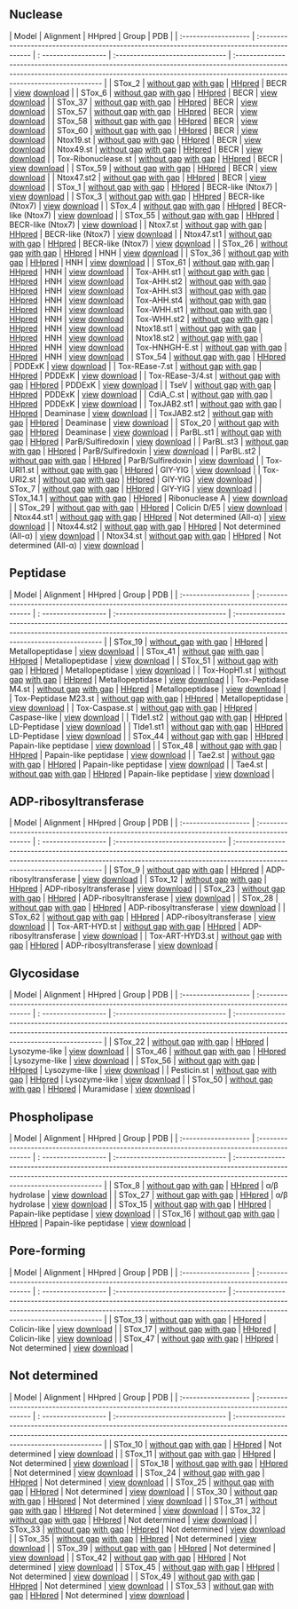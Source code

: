 ## Nuclease   

| Model                 | Alignment                                                                                                        | HHpred                                                          | Group                                                                     | PDB                                                                                                                                                                                                   |
| :-------------------  | :--------------------------------------------------------------------------------------------                    | : ------------------                                            | :-------------------------------                                          | :---------------------------------------------------------------------------------------------------------------------------------------------------------------------------------------------------- |
| STox_2                | [without gap](./html/STox_2.1.without_gaps.html) [with gap](./html/STox_2.1.with_gaps.html)                      | [HHpred](./alns/STox_2.1.hhr.html)                              | BECR                       | [view](https://molstar.org/viewer/?snapshot-url=https://ggnicastro.github.io/10k/alns/pdbs/STox_2.1.molx&snapshot-url-type=molx) [download](./alns/pdbs/STox_2.1.molx)                                |
| STox_6                | [without gap](./html/STox_6.1.without_gaps.html) [with gap](./html/STox_6.1.with_gaps.html)                      | [HHpred](./alns/STox_6.1.hhr.html)                              | BECR                              | [view](https://molstar.org/viewer/?snapshot-url=https://ggnicastro.github.io/10k/alns/pdbs/STox_6.1.molx&snapshot-url-type=molx) [download](./alns/pdbs/STox_6.1.molx)                                |
| STox_37               | [without gap](./html/STox_37.1.without_gaps.html) [with gap](./html/STox_37.1.with_gaps.html)                    | [HHpred](./alns/STox_37.1.hhr.html)                             | BECR                               | [view](https://molstar.org/viewer/?snapshot-url=https://ggnicastro.github.io/10k/alns/pdbs/STox_37.1.molx&snapshot-url-type=molx) [download](./alns/pdbs/STox_37.1.molx)                              |
| STox_57               | [without gap](./html/Tox-HNH-EHHH.1.without_gaps.html) [with gap](./html/Tox-HNH-EHHH.1.with_gaps.html)          | [HHpred](./s/Tox-HNH-EHHH.1.hhr.html)                           | BECR                                | [view](https://molstar.org/viewer/?snapshot-url=https://ggnicastro.github.io/10k/alns/pdbs/Tox-HNH-EHHH.1.molx&snapshot-url-type=molx) [download](./alns/pdbs/Tox-HNH-EHHH.1.molx)                    |
| STox_58               | [without gap](./html/Tox-HNH-EHHH.2.without_gaps.html) [with gap](./html/Tox-HNH-EHHH.2.with_gaps.html)          | [HHpred](./alns/Tox-HNH-EHHH.2.hhr.html)                        | BECR                                | [view](https://molstar.org/viewer/?snapshot-url=https://ggnicastro.github.io/10k/alns/pdbs/Tox-HNH-EHHH.2.molx&snapshot-url-type=molx) [download](./alns/pdbs/Tox-HNH-EHHH.2.molx)                    |
| STox_60               | [without gap](./html/Tox-EndoU2.1.without_gaps.html) [with gap](./html/Tox-EndoU2.1.with_gaps.html)              | [HHpred](./alns/Tox-EndoU2.1.hhr.html)                          | BECR                               | [view](https://molstar.org/viewer/?snapshot-url=https://ggnicastro.github.io/10k/alns/pdbs/Tox-EndoU2.1.molx&snapshot-url-type=molx) [download](./alns/pdbs/Tox-EndoU2.1.molx)                        |
| Ntox19.st             | [without gap](./html/Ntox19.1.without_gaps.html) [with gap](./html/Ntox19.1.with_gaps.html)                      | [HHpred](./alns/Ntox19.1.hhr.html)                              | BECR                                | [view](https://molstar.org/viewer/?snapshot-url=https://ggnicastro.github.io/10k/alns/pdbs/Ntox19.1.molx&snapshot-url-type=molx) [download](./alns/pdbs/Ntox19.1.molx)                                |
| Ntox49.st             | [without gap](./html/Ntox49.1.without_gaps.html) [with gap](./html/Ntox49.1.with_gaps.html)                      | [HHpred](./alns/Ntox49.1.hhr.html)                              | BECR                                | [view](https://molstar.org/viewer/?snapshot-url=https://ggnicastro.github.io/10k/alns/pdbs/Ntox49.1.molx&snapshot-url-type=molx) [download](./alns/pdbs/Ntox49.1.molx)                                |
| Tox-Ribonuclease.st   | [without gap](./html/Tox-Ribonuclease.1.without_gaps.html) [with gap](./html/Tox-Ribonuclease.1.with_gaps.html)  | [HHpred](./alns/Tox-Ribonuclease.1.hhr.html)                    | BECR                                | [view](https://molstar.org/viewer/?snapshot-url=https://ggnicastro.github.io/10k/alns/pdbs/Tox-Ribonuclease.1.molx&snapshot-url-type=molx) [download](./alns/pdbs/Tox-Ribonuclease.1.molx)            |
| STox_59               | [without gap](./html/Tox-HNH-EHHH.3.without_gaps.html) [with gap](./html/Tox-HNH-EHHH.3.with_gaps.html)          | [HHpred](./alns/Tox-HNH-EHHH.3.hhr.html)                        | BECR                       | [view](https://molstar.org/viewer/?snapshot-url=https://ggnicastro.github.io/10k/alns/pdbs/Tox-HNH-EHHH.3.molx&snapshot-url-type=molx) [download](./alns/pdbs/Tox-HNH-EHHH.3.molx)                    |
| Ntox47.st2            | [without gap](./html/STox_5.1.without_gaps.html) [with gap](./html/STox_5.1.with_gaps.html)                      | [HHpred](./alns/STox_5.1.hhr.html)                              | BECR                       | [view](https://molstar.org/viewer/?snapshot-url=https://ggnicastro.github.io/10k/alns/pdbs/STox_5.1.molx&snapshot-url-type=molx) [download](./alns/pdbs/STox_5.1.molx)                                |
| STox_1                | [without gap](./html/STox_1.1.without_gaps.html) [with gap](./html/STox_1.1.with_gaps.html)                      | [HHpred](./alns/STox_1.1.hhr.html)                              | BECR-like (Ntox7)                  | [view](https://molstar.org/viewer/?snapshot-url=https://ggnicastro.github.io/10k/alns/pdbs/STox_1.1.molx&snapshot-url-type=molx) [download](./alns/pdbs/STox_1.1.molx)                                |
| STox_3                | [without gap](./html/STox_3.1.without_gaps.html) [with gap](./html/STox_3.1.with_gaps.html)                      | [HHpred](./alns/STox_3.1.hhr.html)                              | BECR-like (Ntox7)                  | [view](https://molstar.org/viewer/?snapshot-url=https://ggnicastro.github.io/10k/alns/pdbs/STox_3.1.molx&snapshot-url-type=molx) [download](./alns/pdbs/STox_3.1.molx)                                |
| STox_4                | [without gap](./html/STox_4.1.without_gaps.html) [with gap](./html/STox_4.1.with_gaps.html)                      | [HHpred](./alns/STox_4.1.hhr.html)                              | BECR-like (Ntox7)                 | [view](https://molstar.org/viewer/?snapshot-url=https://ggnicastro.github.io/10k/alns/pdbs/STox_4.1.molx&snapshot-url-type=molx) [download](./alns/pdbs/STox_4.1.molx)                                |
| STox_55               | [without gap](./html/STox_1.2.without_gaps.html) [with gap](./html/STox_1.2.with_gaps.html)                      | [HHpred](./alns/STox_1.2.hhr.html)                              | BECR-like (Ntox7)                  | [view](https://molstar.org/viewer/?snapshot-url=https://ggnicastro.github.io/10k/alns/pdbs/STox_1.2.molx&snapshot-url-type=molx) [download](./alns/pdbs/STox_1.2.molx)                                |
| Ntox7.st              | [without gap](./html/Ntox_7.1.without_gaps.html) [with gap](./html/Ntox_7.1.with_gaps.html)                      | [HHpred](./alns/Ntox_7.1.hhr.html)                              | BECR-like (Ntox7)                  | [view](https://molstar.org/viewer/?snapshot-url=https://ggnicastro.github.io/10k/alns/pdbs/Ntox_7.1.molx&snapshot-url-type=molx) [download](./alns/pdbs/Ntox_7.1.molx)                                |
| Ntox47.st1            | [without gap](./html/Ntox47.1.without_gaps.html) [with gap](./html/Ntox47.1.with_gaps.html)           | [HHpred](./alns/Ntox47.1.hhr.html)                              | BECR-like (Ntox7)                 | [view](https://molstar.org/viewer/?snapshot-url=https://ggnicastro.github.io/10k/alns/pdbs/Ntox47.1.molx&snapshot-url-type=molx) [download](./alns/pdbs/Ntox47.1.molx)                                |
| STox_26               | [without gap](./html/STox_26.1.without_gaps.html) [with gap](./html/STox_26.1.with_gaps.html)          | [HHpred](./alns/STox_26.1.hhr.html)                             | HNH                                                                       | [view](https://molstar.org/viewer/?snapshot-url=https://ggnicastro.github.io/10k/alns/pdbs/STox_26.1.molx&snapshot-url-type=molx) [download](./alns/pdbs/STox_26.1.molx)                              |
| STox_36               | [without gap](./html/STox_36.1.without_gaps.html) [with gap](./html/STox_36.1.with_gaps.html)          | [HHpred](./alns/STox_36.1.hhr.html)                             | HNH                                                                       | [view](https://molstar.org/viewer/?snapshot-url=https://ggnicastro.github.io/10k/alns/pdbs/STox_36.1.molx&snapshot-url-type=molx) [download](./alns/pdbs/STox_36.1.molx)                              |
| STox_61               | [without gap](./html/Tox-CompNuc.1.without_gaps.html) [with gap](./html/Tox-CompNuc.1.with_gaps.html)      | [HHpred](./alns/Tox-CompNuc.1.hhr.html)                         | HNH                                                                       | [view](https://molstar.org/viewer/?snapshot-url=https://ggnicastro.github.io/10k/alns/pdbs/Tox-CompNuc.1.molx&snapshot-url-type=molx) [download](./alns/pdbs/Tox-CompNuc.1.molx)                      |
| Tox-AHH.st1           | [without gap](./html/Tox-AHH.1.without_gaps.html) [with gap](./html/Tox-AHH.1.with_gaps.html)          | [HHpred](./alns/Tox-AHH.1.hhr.html)                             | HNH                                                                       | [view](https://molstar.org/viewer/?snapshot-url=https://ggnicastro.github.io/10k/alns/pdbs/Tox-AHH.1.molx&snapshot-url-type=molx) [download](./alns/pdbs/Tox-AHH.1.molx)                              |
| Tox-AHH.st2           | [without gap](./html/Tox-AHH.2.without_gaps.html) [with gap](./html/Tox-AHH.2.with_gaps.html)          | [HHpred](./alns/Tox-AHH.2.hhr.html)                             | HNH                                                                       | [view](https://molstar.org/viewer/?snapshot-url=https://ggnicastro.github.io/10k/alns/pdbs/Tox-AHH.2.molx&snapshot-url-type=molx) [download](./alns/pdbs/Tox-AHH.2.molx)                              |
| Tox-AHH.st3           | [without gap](./html/Tox-AHH.3.without_gaps.html) [with gap](./html/Tox-AHH.3.with_gaps.html)          | [HHpred](./alns/Tox-AHH.3.hhr.html)                             | HNH                                                                       | [view](https://molstar.org/viewer/?snapshot-url=https://ggnicastro.github.io/10k/alns/pdbs/Tox-AHH.3.molx&snapshot-url-type=molx) [download](./alns/pdbs/Tox-AHH.3.molx)                              |
| Tox-AHH.st4           | [without gap](./html/Tox-AHH.4.without_gaps.html) [with gap](./html/Tox-AHH.4.with_gaps.html)          | [HHpred](./alns/Tox-AHH.4.hhr.html)                             | HNH                                                                       | [view](https://molstar.org/viewer/?snapshot-url=https://ggnicastro.github.io/10k/alns/pdbs/Tox-AHH.4.molx&snapshot-url-type=molx) [download](./alns/pdbs/Tox-AHH.4.molx)                              |
| Tox-WHH.st1           | [without gap](./html/Tox-WHH.1.without_gaps.html) [with gap](./html/Tox-WHH.1.with_gaps.html)          | [HHpred](./alns/Tox-WHH.1.hhr.html)                             | HNH                                                                       | [view](https://molstar.org/viewer/?snapshot-url=https://ggnicastro.github.io/10k/alns/pdbs/Tox-WHH.1.molx&snapshot-url-type=molx) [download](./alns/pdbs/Tox-WHH.1.molx)                              |
| Tox-WHH.st2           | [without gap](./html/Tox-WHH.2.without_gaps.html) [with gap](./html/Tox-WHH.2.with_gaps.html)          | [HHpred](./alns/Tox-WHH.2.hhr.html)                             | HNH                                                                       | [view](https://molstar.org/viewer/?snapshot-url=https://ggnicastro.github.io/10k/alns/pdbs/Tox-WHH.2.molx&snapshot-url-type=molx) [download](./alns/pdbs/Tox-WHH.2.molx)                              |
| Ntox18.st1            | [without gap](./html/Ntox18.1.without_gaps.html) [with gap](./html/Ntox18.1.with_gaps.html)           | [HHpred](./alns/Ntox18.1.hhr.html)                              | HNH                                                                       | [view](https://molstar.org/viewer/?snapshot-url=https://ggnicastro.github.io/10k/alns/pdbs/Ntox18.1.molx&snapshot-url-type=molx) [download](./alns/pdbs/Ntox18.1.molx)                                |
| Ntox18.st2            | [without gap](./html/Ntox18.2.without_gaps.html) [with gap](./html/Ntox18.2.with_gaps.html)           | [HHpred](./alns/Ntox18.2.hhr.html)                              | HNH                                                                       | [view](https://molstar.org/viewer/?snapshot-url=https://ggnicastro.github.io/10k/alns/pdbs/Ntox18.2.molx&snapshot-url-type=molx) [download](./alns/pdbs/Ntox18.2.molx)                                |
| Tox-HNHGH-E.st        | [without gap](./html/HNHGH-E.1.without_gaps.html) [with gap](./html/HNHGH-E.1.with_gaps.html)          | [HHpred](./alns/HNHGH-E.1.hhr.html)                             | HNH                                                                       | [view](https://molstar.org/viewer/?snapshot-url=https://ggnicastro.github.io/10k/alns/pdbs/HNHGH-E.1.molx&snapshot-url-type=molx) [download](./alns/pdbs/HNHGH-E.1.molx)                              |
| STox_54               | [without gap](./html/STox_54.1.without_gaps.html) [with gap](./html/STox_54.1.with_gaps.html)          | [HHpred](./alns/STox_54.1.hhr.html)                               | PDDExK                                                                           | [view](https://molstar.org/viewer/?snapshot-url=https://ggnicastro.github.io/10k/alns/pdbs/STox_54.1.molx&snapshot-url-type=molx) [download](./alns/pdbs/STox_54.1.molx)                              |
| Tox-REase-7.st        | [without gap](./html/REase-7.1.without_gaps.html) [with gap](./html/REase-7.1.with_gaps.html)          | [HHpred](./alns/REase-7.1.hhr.html)                             | PDDExK                                                                    | [view](https://molstar.org/viewer/?snapshot-url=https://ggnicastro.github.io/10k/alns/pdbs/REase-7.1.molx&snapshot-url-type=molx) [download](./alns/pdbs/REase-7.1.molx)                              |
| Tox-REase-3/4.st      | [without gap](./html/REase-3.1.without_gaps.html)  [with gap](./html/REase-3.1.with_gaps.html)          | [HHpred](./alns/REase-3.1.hhr.html)                             | PDDExK                                                                    | [view](https://molstar.org/viewer/?snapshot-url=https://ggnicastro.github.io/10k/alns/pdbs/REase-3.1.molx&snapshot-url-type=molx) [download](./alns/pdbs/REase-3.1.molx)                              |
| TseV                  | [without gap](./html/TseV.without_gaps.html) [with gap](./html/TseV.with_gaps.html)               | [HHpred](./alns/TseV.1.hhr.html)                                | PDDExK                                                                    | [view](https://molstar.org/viewer/?snapshot-url=https://ggnicastro.github.io/10k/alns/pdbs/STox_40.1.molx&snapshot-url-type=molx) [download](./alns/pdbs/STox_40.1.molx)                              |
| CdiA_C.st             | [without gap](./html/STox_40.1.without_gaps.html) [with gap](./html/STox_40.1.with_gaps.html)          | [HHpred](./alns/STox_40.1.hhr.html)                             | PDDExK                                                                    | [view](https://molstar.org/viewer/?snapshot-url=https://ggnicastro.github.io/10k/alns/pdbs/STox_40.1.molx&snapshot-url-type=molx) [download](./alns/pdbs/STox_40.1.molx)                              |
| ToxJAB2.st1           | [without gap](./html/Tox-JAB.1.without_gaps.html) [with gap](./html/Tox-JAB.1.with_gaps.html)          | [HHpred](./alns/Tox-JAB.1.hhr.html)                             | Deaminase                                                                 | [view](https://molstar.org/viewer/?snapshot-url=https://ggnicastro.github.io/10k/alns/pdbs/Tox-JAB.1.molx&snapshot-url-type=molx) [download](./alns/pdbs/Tox-JAB.1.molx)                              |
| ToxJAB2.st2           | [without gap](./html/Tox-JAB.2.without_gaps.html) [with gap](./html/Tox-JAB.2.with_gaps.html)          | [HHpred](./alns/Tox-JAB.2.hhr.html)                             | Deaminase                                                                 | [view](https://molstar.org/viewer/?snapshot-url=https://ggnicastro.github.io/10k/alns/pdbs/Tox-JAB.2.molx&snapshot-url-type=molx) [download](./alns/pdbs/Tox-JAB.2.molx)                              |
| STox_20               | [without gap](./html/STox_20.1.without_gaps.html) [with gap](./html/STox_20.1.with_gaps.html)          | [HHpred](./alns/STox_20.1.hhr.html)                             | Deaminase                                                                 | [view](https://molstar.org/viewer/?snapshot-url=https://ggnicastro.github.io/10k/alns/pdbs/STox_20.1.molx&snapshot-url-type=molx) [download](./alns/pdbs/STox_20.1.molx)                              |
| ParBL.st1             | [without gap](./html/ParBL.1.without_gaps.html) [with gap](./html/ParBL.1.with_gaps.html)            | [HHpred](./alns/ParBL.1.hhr.html)                               | ParB/Sulfiredoxin                                                         | [view](https://molstar.org/viewer/?snapshot-url=https://ggnicastro.github.io/10k/alns/pdbs/ParBL.1.molx&snapshot-url-type=molx) [download](./alns/pdbs/ParBL.1.molx)                                  |
| ParBL.st3             | [without gap](./html/ParBL.4.without_gaps.html) [with gap](./html/ParBL.4.with_gaps.html)            | [HHpred](./alns/ParBL.4.hhr.html)                               | ParB/Sulfiredoxin                                                         | [view](https://molstar.org/viewer/?snapshot-url=https://ggnicastro.github.io/10k/alns/pdbs/ParBL.4.molx&snapshot-url-type=molx) [download](./alns/pdbs/ParBL.4.molx)                                  |
| ParBL.st2             | [without gap](./html/ParBL.2.without_gaps.html) [with gap](./html/ParBL.2.with_gaps.html)            | [HHpred](./alns/ParBL.2.hhr.html)                               | ParB/Sulfiredoxin                                                         | [view](https://molstar.org/viewer/?snapshot-url=https://ggnicastro.github.io/10k/alns/pdbs/ParBL.2.molx&snapshot-url-type=molx) [download](./alns/pdbs/ParBL.2.molx)                                  |
| Tox-URI1.st           | [without gap](./html/Tox-URI1.1.without_gaps.html) [with gap](./html/Tox-URI1.1.with_gaps.html)         | [HHpred](./alns/Tox-URI1.1.hhr.html)                            | GIY-YIG                                                                   | [view](https://molstar.org/viewer/?snapshot-url=https://ggnicastro.github.io/10k/alns/pdbs/Tox-URI1.1.molx&snapshot-url-type=molx) [download](./alns/pdbs/Tox-URI1.1.molx)                            |
| Tox-URI2.st           | [without gap](./html/Tox-URI2.1.without_gaps.html) [with gap](./html/Tox-URI2.1.with_gaps.html)         | [HHpred](./alns/Tox-URI2.1.hhr.html)                            | GIY-YIG                                                                   | [view](https://molstar.org/viewer/?snapshot-url=https://ggnicastro.github.io/10k/alns/pdbs/Tox-URI2.1.molx&snapshot-url-type=molx) [download](./alns/pdbs/Tox-URI2.1.molx)                            |
| STox_7                | [without gap](./html/STox_7.1.without_gaps.html) [with gap](./html/STox_7.1.with_gaps.html)           | [HHpred](./alns/STox_7.1.hhr.html)                              | GIY-YIG                                                                   | [view](https://molstar.org/viewer/?snapshot-url=https://ggnicastro.github.io/10k/alns/pdbs/STox_7.1.molx&snapshot-url-type=molx) [download](./alns/pdbs/STox_7.1.molx)                                |
| STox_14.1             | [without gap](./html/STox_14.1.without_gaps.html) [with gap](./html/STox_14.1.with_gaps.html)          | [HHpred](./alns/STox_14.1.hhr.html)                             | Ribonuclease A                                                            | [view](https://molstar.org/viewer/?snapshot-url=https://ggnicastro.github.io/10k/alns/pdbs/STox_14.1.molx&snapshot-url-type=molx) [download](./alns/pdbs/STox_14.1.molx)                              |
| STox_29               | [without gap](./html/STox_29.1.without_gaps.html) [with gap](./html/STox_29.1.with_gaps.html)          | [HHpred](./alns/STox_29.1.hhr.html)                             | Colicin D/E5                                                              | [view](https://molstar.org/viewer/?snapshot-url=https://ggnicastro.github.io/10k/alns/pdbs/STox_29.1.molx&snapshot-url-type=molx) [download](./alns/pdbs/STox_29.1.molx)                              |
| Ntox44.st1            | [without gap](./html/Ntox44.1.without_gaps.html) [with gap](./html/Ntox44.1.with_gaps.html)           | [HHpred](./alns/Ntox44.1.hhr.html)                              | Not determined (All-α)                                                    | [view](https://molstar.org/viewer/?snapshot-url=https://ggnicastro.github.io/10k/alns/pdbs/Ntox44.1.molx&snapshot-url-type=molx) [download](./alns/pdbs/Ntox44.1.molx)                                |
| Ntox44.st2            | [without gap](./html/Ntox44.2.without_gaps.html) [with gap](./html/Ntox44.2.with_gaps.html)           | [HHpred](./alns/Ntox44.2.hhr.html)                              | Not determined (All-α)                                                    | [view](https://molstar.org/viewer/?snapshot-url=https://ggnicastro.github.io/10k/alns/pdbs/Ntox44.2.molx&snapshot-url-type=molx) [download](./alns/pdbs/Ntox44.2.molx)                                |
| Ntox34.st             | [without gap](./html/Ntox34.1.without_gaps.html) [with gap](./html/Ntox34.1.with_gaps.html)           | [HHpred](./alns/Ntox34.1.hhr.html)                              | Not determined (All-α)                                                    | [view](https://molstar.org/viewer/?snapshot-url=https://ggnicastro.github.io/10k/alns/pdbs/Ntox34.1.molx&snapshot-url-type=molx) [download](./alns/pdbs/Ntox34.1.molx)                                |

## Peptidase  


| Model                 | Alignment                                                                                                        | HHpred                                                          | Group                                                                     | PDB                                                                                                                                                                                                   |
| :-------------------  | :--------------------------------------------------------------------------------------------                    | : ------------------                                            | :-------------------------------                                          | :---------------------------------------------------------------------------------------------------------------------------------------------------------------------------------------------------- |
| STox_19               | [without_gap](./html/STox_19.1.without_gaps.html) [with gap](./html/STox_19.1.with_gaps.html)          | [HHpred](./alns/STox_19.1.hhr.html)                             | Metallopeptidase                                                          | [view](https://molstar.org/viewer/?snapshot-url=https://ggnicastro.github.io/10k/alns/pdbs/STox_19.1.molx&snapshot-url-type=molx) [download](./alns/pdbs/STox_19.1.molx)                              |
| STox_41               | [without gap](./html/STox_41.1.without_gaps.html) [with gap](./html/STox_41.1.with_gaps.html)          | [HHpred](./alns/STox_41.1.hhr.html)                             | Metallopeptidase                                                          | [view](https://molstar.org/viewer/?snapshot-url=https://ggnicastro.github.io/10k/alns/pdbs/STox_41.1.molx&snapshot-url-type=molx) [download](./alns/pdbs/STox_41.1.molx)                              |
| STox_51               | [without gap](./html/STox_51.1.without_gaps.html) [with gap](./html/STox_51.1.with_gaps.html)          | [HHpred](./alns/STox_51.1.hhr.html)                             | Metallopeptidase                                                          | [view](https://molstar.org/viewer/?snapshot-url=https://ggnicastro.github.io/10k/alns/pdbs/STox_51.1.molx&snapshot-url-type=molx) [download](./alns/pdbs/STox_51.1.molx)                              |
| Tox-HopH1.st          | [without gap](./html/Tox-HopH.1.without_gaps.html) [with gap](./html/Tox-HopH.1.with_gaps.html)         | [HHpred](./alns/Tox-HopH.1.hhr.html)                            | Metallopeptidase                                                          | [view](https://molstar.org/viewer/?snapshot-url=https://ggnicastro.github.io/10k/alns/pdbs/Tox-HopH.1.molx&snapshot-url-type=molx) [download](./alns/pdbs/Tox-HopH.1.molx)                            |
| Tox-Peptidase M4.st   | [without gap](./html/Peptidase_M4.1.without_gaps.html) [with gap](./html/Peptidase_M4.1.with_gaps.html)     | [HHpred](./alns/Peptidase_M4.1.hhr.html)                        | Metallopeptidase                                                          | [view](https://molstar.org/viewer/?snapshot-url=https://ggnicastro.github.io/10k/alns/pdbs/Peptidase_M4.1.molx&snapshot-url-type=molx) [download](./alns/pdbs/Peptidase_M4.1.molx)                    |
| Tox-Peptidase M23.st  | [without gap](./html/Peptidase_M23.1.without_gaps.html) [with gap](./html/Peptidase_M23.1.with_gaps.html)    | [HHpred](./alns/Peptidase_M23.1.hhr.html)                       | Metallopeptidase                                                          | [view](https://molstar.org/viewer/?snapshot-url=https://ggnicastro.github.io/10k/alns/pdbs/Peptidase_M23.1.molx&snapshot-url-type=molx) [download](./alns/pdbs/Peptidase_M23.1.molx)                  |
| Tox-Caspase.st        | [without gap](./html/Tox-Caspase.1.without_gaps.html) [with gap](./html/Tox-Caspase.1.with_gaps.html)      | [HHpred](./alns/Tox-Caspase.1.hhr.html)                         | Caspase-like                                                              | [view](https://molstar.org/viewer/?snapshot-url=https://ggnicastro.github.io/10k/alns/pdbs/Tox-Caspase.1.molx&snapshot-url-type=molx) [download](./alns/pdbs/Tox-Caspase.1.molx)                      |
| Tlde1.st2             | [without gap](./html/Tlde1.2.without_gaps.html) [with gap](./html/Tlde1.2.with_gaps.html)            | [HHpred](./alns/Tlde1.2.hhr.html)                               | LD-Peptidase                                                              | [view](https://molstar.org/viewer/?snapshot-url=https://ggnicastro.github.io/10k/alns/pdbs/Tlde1.2.molx&snapshot-url-type=molx) [download](./alns/pdbs/Tlde1.2.molx)                                  |
| Tlde1.st1             | [without gap](./html/Tlde1.1.without_gaps.html) [with gap](./html/Tlde1.1.with_gaps.html)            | [HHpred](./alns/Tlde1.1.hhr.html)                               | LD-Peptidase                                                              | [view](https://molstar.org/viewer/?snapshot-url=https://ggnicastro.github.io/10k/alns/pdbs/Tlde1.1.molx&snapshot-url-type=molx) [download](./alns/pdbs/Tlde1.1.molx)                                  |
| STox_44               | [without gap](./html/STox_44.1.without_gaps.html) [with gap](./html/STox_44.1.with_gaps.html)          | [HHpred](./alns/STox_44.1.hhr.html)                               | Papain-like peptidase                                                            | [view](https://molstar.org/viewer/?snapshot-url=https://ggnicastro.github.io/10k/alns/pdbs/STox_44.1.molx&snapshot-url-type=molx) [download](./alns/pdbs/STox_44.1.molx)                              |
| STox_48               | [without gap](./html/STox_48.1.without_gaps.html) [with gap](./html/STox_48.1.with_gaps.html)          | [HHpred](./alns/STox_48.1.hhr.html)                               | Papain-like peptidase                                                         | [view](https://molstar.org/viewer/?snapshot-url=https://ggnicastro.github.io/10k/alns/pdbs/STox_48.1.molx&snapshot-url-type=molx) [download](./alns/pdbs/STox_48.1.molx)                              |
| Tae2.st               | [without gap](./html/Tae2.1.without_gaps.html) [with gap](./html/Tae2.1.with_gaps.html)             | [HHpred](./alns/Tae2.1.hhr.html)                                | Papain-like peptidase                                                     | [view](https://molstar.org/viewer/?snapshot-url=https://ggnicastro.github.io/10k/alns/pdbs/Tae2.1.molx&snapshot-url-type=molx) [download](./alns/pdbs/Tae2.1.molx)                                    |
| Tae4.st               | [without gap](./html/Tae4.1.without_gaps.html) [with gap](./html/Tae4.1.with_gaps.html)             | [HHpred](./alns/Tae4.1.hhr.html)                                | Papain-like peptidase                                                     | [view](https://molstar.org/viewer/?snapshot-url=https://ggnicastro.github.io/10k/alns/pdbs/Tae4.1.molx&snapshot-url-type=molx) [download](./alns/pdbs/Tae4.1.molx)                                    |

## ADP-ribosyltransferase    

| Model                 | Alignment                                                                                                        | HHpred                                                          | Group                                                                     | PDB                                                                                                                                                                                                   |
| :-------------------  | :--------------------------------------------------------------------------------------------                    | : ------------------                                            | :-------------------------------                                          | :---------------------------------------------------------------------------------------------------------------------------------------------------------------------------------------------------- |
| STox_9                | [without gap](./html/STox_9.1.without_gaps.html) [with gap](./html/STox_9.1.with_gaps.html)           | [HHpred](./alns/STox_9.1.hhr.html)                                | ADP-ribosyltransferase                                                    | [view](https://molstar.org/viewer/?snapshot-url=https://ggnicastro.github.io/10k/alns/pdbs/STox_9.1.molx&snapshot-url-type=molx) [download](./alns/pdbs/STox_9.1.molx)                                |
| STox_12               | [without gap](./html/STox_12.1.without_gaps.html) [with gap](./html/STox_12.1.with_gaps.html)          | [HHpred](./alns/STox_12.1.hhr.html)                               | ADP-ribosyltransferase                                                    | [view](https://molstar.org/viewer/?snapshot-url=https://ggnicastro.github.io/10k/alns/pdbs/STox_12.1.molx&snapshot-url-type=molx) [download](./alns/pdbs/STox_12.1.molx)                              |
| STox_23               | [without gap](./html/STox_23.1.without_gaps.html) [with gap](./html/STox_23.1.with_gaps.html)          | [HHpred](./alns/STox_23.1.hhr.html)                               | ADP-ribosyltransferase                                                    | [view](https://molstar.org/viewer/?snapshot-url=https://ggnicastro.github.io/10k/alns/pdbs/STox_23.1.molx&snapshot-url-type=molx) [download](./alns/pdbs/STox_23.1.molx)                              |
| STox_28               | [without gap](./html/STox_28.1.without_gaps.html) [with gap](./html/STox_28.1.with_gaps.html)          | [HHpred](./alns/STox_28.1.hhr.html)                               | ADP-ribosyltransferase                                                    | [view](https://molstar.org/viewer/?snapshot-url=https://ggnicastro.github.io/10k/alns/pdbs/STox_28.1.molx&snapshot-url-type=molx) [download](./alns/pdbs/STox_28.1.molx)                              |
| STox_62               | [without gap](./html/CARP-ART.1.without_gaps.html) [with gap](./html/CARP-ART.1.with_gaps.html)         | [HHpred](./alns/CARP-ART.1.hhr.html)                              | ADP-ribosyltransferase                                                    | [view](https://molstar.org/viewer/?snapshot-url=https://ggnicastro.github.io/10k/alns/pdbs/CARP-ART.1.molx&snapshot-url-type=molx) [download](./alns/pdbs/CARP-ART.1.molx)                            |
| Tox-ART-HYD.st        | [without gap](./html/Tox-ART-HYD.1.without_gaps.html) [with gap](./html/Tox-ART-HYD.1.with_gaps.html)      | [HHpred](./alns/Tox-ART-HYD.1.hhr.html)                           | ADP-ribosyltransferase                                                    | [view](https://molstar.org/viewer/?snapshot-url=https://ggnicastro.github.io/10k/alns/pdbs/Tox-ART-HYD.1.molx&snapshot-url-type=molx) [download](./alns/pdbs/Tox-ART-HYD.1.molx)                      |
| Tox-ART-HYD3.st       | [without gap](./html/Tox-ART-HYD.2.without_gaps.html) [with gap](./html/Tox-ART-HYD.2.with_gaps.html)      | [HHpred](./alns/Tox-ART-HYD.2.hhr.html)                           | ADP-ribosyltransferase                                                    | [view](https://molstar.org/viewer/?snapshot-url=https://ggnicastro.github.io/10k/alns/pdbs/Tox-ART-HYD.2.molx&snapshot-url-type=molx) [download](./alns/pdbs/Tox-ART-HYD.2.molx)                      |

## Glycosidase  

| Model                 | Alignment                                                                                                        | HHpred                                                          | Group                                                                     | PDB                                                                                                                                                                                                   |
| :-------------------  | :--------------------------------------------------------------------------------------------                    | : ------------------                                            | :-------------------------------                                          | :---------------------------------------------------------------------------------------------------------------------------------------------------------------------------------------------------- |
| STox_22               | [without gap](./html/STox_22.1.without_gaps.html) [with gap](./html/STox_22.1.with_gaps.html)        | [HHpred](./alns/STox_22.1.hhr.html)                               | Lysozyme-like                                                             | [view](https://molstar.org/viewer/?snapshot-url=https://ggnicastro.github.io/10k/alns/pdbs/STox_22.1.molx&snapshot-url-type=molx) [download](./alns/pdbs/STox_22.1.molx)                              |
| STox_46               | [without gap](./html/STox_46.1.without_gaps.html) [with gap](./html/STox_46.1.with_gaps.html)        | [HHpred](./alns/STox_46.1.hhr.html)                               | Lysozyme-like                                                             | [view](https://molstar.org/viewer/?snapshot-url=https://ggnicastro.github.io/10k/alns/pdbs/STox_46.1.molx&snapshot-url-type=molx) [download](./alns/pdbs/STox_46.1.molx)                              |
| STox_56               | [without gap](./html/STox_56.1.without_gaps.html) [with gap](./html/STox_56.1.with_gaps.html)        | [HHpred](./alns/STox_56.1.hhr.html)                               | Lysozyme-like                                                             | [view](https://molstar.org/viewer/?snapshot-url=https://ggnicastro.github.io/10k/alns/pdbs/STox_56.1.molx&snapshot-url-type=molx) [download](./alns/pdbs/STox_56.1.molx)                              |
| Pesticin.st           | [without gap](./html/STox_52.1.without_gaps.html) [with gap](./html/STox_52.1.with_gaps.html)        | [HHpred](./alns/STox_52.1.hhr.html)                               | Lysozyme-like                                                             | [view](https://molstar.org/viewer/?snapshot-url=https://ggnicastro.github.io/10k/alns/pdbs/STox_52.1.molx&snapshot-url-type=molx) [download](./alns/pdbs/STox_52.1.molx)                              |
| STox_50               | [without gap](./html/STox_50.1.without_gaps.html) [with gap](./html/STox_50.1.with_gaps.html)        | [HHpred](./alns/STox_50.1.hhr.html)                               | Muramidase                                                                | [view](https://molstar.org/viewer/?snapshot-url=https://ggnicastro.github.io/10k/alns/pdbs/STox_50.1.molx&snapshot-url-type=molx) [download](./alns/pdbs/STox_50.1.molx)                              |

## Phospholipase  

| Model                 | Alignment                                                                                                        | HHpred                                                          | Group                                                                     | PDB                                                                                                                                                                                                   |
| :-------------------  | :--------------------------------------------------------------------------------------------                    | : ------------------                                            | :-------------------------------                                          | :---------------------------------------------------------------------------------------------------------------------------------------------------------------------------------------------------- |
| STox_8                | [without gap](./html/STox_8.without_gaps.html) [with gap](./html/STox_8.with_gaps.html)           | [HHpred](./alns/STox_8.1.hhr.html)                                | α/β hydrolase                                                             | [view](https://molstar.org/viewer/?snapshot-url=https://ggnicastro.github.io/10k/alns/pdbs/STox_8.molx&snapshot-url-type=molx) [download](./alns/pdbs/STox_8.molx)                                    |
| STox_27               | [without gap](./html/STox_27.1.without_gaps.html) [with gap](./html/STox_27.1.with_gaps.html)        | [HHpred](./alns/STox_27.1.hhr.html)                               | α/β hydrolase                                                             | [view](https://molstar.org/viewer/?snapshot-url=https://ggnicastro.github.io/10k/alns/pdbs/STox_27.1.molx&snapshot-url-type=molx) [download](./alns/pdbs/STox_27.1.molx)                              |
| STox_15               | [without gap](./html/STox_15.1.without_gaps.html) [with gap](./html/STox_15.1.with_gaps.html)        | [HHpred](./alns/STox_15.1.hhr.html)                               | Papain-like peptidase                                                     | [view](https://molstar.org/viewer/?snapshot-url=https://ggnicastro.github.io/10k/alns/pdbs/STox_15.1.molx&snapshot-url-type=molx) [download](./alns/pdbs/STox_15.1.molx)                              |
| STox_16               | [without gap](./html/STox_16.1.without_gaps.html) [with gap](./html/STox_16.1.with_gaps.html)        | [HHpred](./alns/STox_16.1.hhr.html)                               | Papain-like peptidase                                                     | [view](https://molstar.org/viewer/?snapshot-url=https://ggnicastro.github.io/10k/alns/pdbs/STox_16.1.molx&snapshot-url-type=molx) [download](./alns/pdbs/STox_16.1.molx)                              |

## Pore-forming  


| Model                 | Alignment                                                                                                        | HHpred                                                          | Group                                                                     | PDB                                                                                                                                                                                                   |
| :-------------------  | :--------------------------------------------------------------------------------------------                    | : ------------------                                            | :-------------------------------                                          | :---------------------------------------------------------------------------------------------------------------------------------------------------------------------------------------------------- |
| STox_13               | [without gap](./html/STox_13.without_gaps.html) [with gap](./html/STox_13.with_gaps.html)          | [HHpred](./alns/STox_13.1.hhr.html)                               | Colicin-like                                                              | [view](https://molstar.org/viewer/?snapshot-url=https://ggnicastro.github.io/10k/alns/pdbs/STox_13.1.molx&snapshot-url-type=molx) [download](./alns/pdbs/STox_13.1.molx)                              |
| STox_17               | [without gap](./html/STox_17.2.without_gaps.html) [with gap](./html/STox_17.2.with_gaps.html)        | [HHpred](./alns/STox_27.1.hhr.html)                               | Colicin-like                                                              | [view](https://molstar.org/viewer/?snapshot-url=https://ggnicastro.github.io/10k/alns/pdbs/STox_17.2.molx&snapshot-url-type=molx) [download](./alns/pdbs/STox_17.2.molx)                              |
| STox_47               | [without gap](./html/STox_47.1.without_gaps.html) [with gap](./html/STox_47.1.with_gaps.html)        | [HHpred](./alns/STox_47.1.hhr.html)                               | Not determined                                                            | [view](https://molstar.org/viewer/?snapshot-url=https://ggnicastro.github.io/10k/alns/pdbs/STox_47.1.molx&snapshot-url-type=molx) [download](./alns/pdbs/STox_47.1.molx)                              |

## Not determined  

| Model                 | Alignment                                                                                            | HHpred                                                          | Group                                                                     | PDB                                                                                                                                                                                                   |
| :-------------------  | :--------------------------------------------------------------------------------------------        | : ------------------                                            | :-------------------------------                                          | :---------------------------------------------------------------------------------------------------------------------------------------------------------------------------------------------------- |
| STox_10               | [without gap](./html/STox_10.1.without_gaps.html) [with gap](./html/STox_10.1.with_gaps.html)        | [HHpred](./alns/STox_10.1.hhr.html)                               | Not determined                                                                   | [view](https://molstar.org/viewer/?snapshot-url=https://ggnicastro.github.io/10k/alns/pdbs/STox_10.1.molx&snapshot-url-type=molx) [download](./alns/pdbs/STox_10.1.molx)                              |
| STox_11               | [without gap](./html/STox_11.1.without_gaps.html) [with gap](./html/STox_11.1.with_gaps.html)        | [HHpred](./alns/STox_11.1.hhr.html)                               | Not determined                                                            | [view](https://molstar.org/viewer/?snapshot-url=https://ggnicastro.github.io/10k/alns/pdbs/STox_11.1.molx&snapshot-url-type=molx) [download](./alns/pdbs/STox_11.1.molx)                              |
| STox_18               | [without gap](./html/STox_18.1.without_gaps.html) [with gap](./html/STox_18.1.with_gaps.html)        | [HHpred](./alns/STox_18.1.hhr.html)                               | Not determined                                                                   | [view](https://molstar.org/viewer/?snapshot-url=https://ggnicastro.github.io/10k/alns/pdbs/STox_18.1.molx&snapshot-url-type=molx) [download](./alns/pdbs/STox_18.1.molx)                              |
| STox_24               | [without gap](./html/STox_24.1.without_gaps.html) [with gap](./html/STox_24.1.with_gaps.html)        | [HHpred](./alns/STox_24.1.hhr.html)                               | Not determined                                                                   | [view](https://molstar.org/viewer/?snapshot-url=https://ggnicastro.github.io/10k/alns/pdbs/STox_24.1.molx&snapshot-url-type=molx) [download](./alns/pdbs/STox_24.1.molx)                              |
| STox_25               | [without gap](./html/STox_25.1.without_gaps.html) [with gap](./html/STox_25.1.with_gaps.html)        | [HHpred](./alns/STox_25.1.hhr.html)                               | Not determined                                                                   | [view](https://molstar.org/viewer/?snapshot-url=https://ggnicastro.github.io/10k/alns/pdbs/STox_25.1.molx&snapshot-url-type=molx) [download](./alns/pdbs/STox_25.1.molx)                              |
| STox_30               | [without gap](./html/STox_30.1.without_gaps.html) [with gap](./html/STox_30.1.with_gaps.html)        | [HHpred](./alns/STox_30.1.hhr.html)                               | Not determined                                                                   | [view](https://molstar.org/viewer/?snapshot-url=https://ggnicastro.github.io/10k/alns/pdbs/STox_30.1.molx&snapshot-url-type=molx) [download](./alns/pdbs/STox_30.1.molx)                              |
| STox_31               | [without gap](./html/STox_31.1.without_gaps.html) [with gap](./html/STox_31.1.with_gaps.html)        | [HHpred](./alns/STox_31.1.hhr.html)                               | Not determined                                                                   | [view](https://molstar.org/viewer/?snapshot-url=https://ggnicastro.github.io/10k/alns/pdbs/STox_31.1.molx&snapshot-url-type=molx) [download](./alns/pdbs/STox_31.1.molx)                              |
| STox_32               | [without gap](./html/STox_32.1.without_gaps.html) [with gap](./html/STox_32.1.with_gaps.html)        | [HHpred](./alns/STox_32.1.hhr.html)                               | Not determined                                                                   | [view](https://molstar.org/viewer/?snapshot-url=https://ggnicastro.github.io/10k/alns/pdbs/STox_32.1.molx&snapshot-url-type=molx) [download](./alns/pdbs/STox_32.1.molx)                              |
| STox_33               | [without gap](./html/STox_33.1.without_gaps.html) [with gap](./html/STox_33.1.with_gaps.html)        | [HHpred](./alns/STox_33.1.hhr.html)                               | Not determined                                                                   | [view](https://molstar.org/viewer/?snapshot-url=https://ggnicastro.github.io/10k/alns/pdbs/STox_33.1.molx&snapshot-url-type=molx) [download](./alns/pdbs/STox_33.1.molx)                              |
| STox_35               | [without gap](./html/NAGPA.1.without_gaps.html) [with gap](./html/NAGPA.1.with_gaps.html)            | [HHpred](./alns/NAGPA.1.hhr.html)                                 | Not determined                                                                   | [view](https://molstar.org/viewer/?snapshot-url=https://ggnicastro.github.io/10k/alns/pdbs/NAGPA.1.molx&snapshot-url-type=molx) [download](./alns/pdbs/NAGPA.1.molx)                                  |
| STox_39               | [without gap](./html/STox_39.1.without_gaps.html) [with gap](./html/STox_39.1.with_gaps.html)        | [HHpred](./alns/STox_39.1.hhr.html)                               | Not determined                                                                   | [view](https://molstar.org/viewer/?snapshot-url=https://ggnicastro.github.io/10k/alns/pdbs/STox_39.1.molx&snapshot-url-type=molx) [download](./alns/pdbs/STox_39.1.molx)                              |
| STox_42               | [without gap](./html/STox_42.1.without_gaps.html) [with gap](./html/STox_42.1.with_gaps.html)        | [HHpred](./alns/STox_42.1.hhr.html)                               | Not determined                                                                   | [view](https://molstar.org/viewer/?snapshot-url=https://ggnicastro.github.io/10k/alns/pdbs/STox_42.1.molx&snapshot-url-type=molx) [download](./alns/pdbs/STox_42.1.molx)                              |
| STox_45               | [without gap](./html/STox_45.1.without_gaps.html) [with gap](./html/STox_45.1.with_gaps.html)        | [HHpred](./alns/STox_45.1.hhr.html)                               | Not determined                                                                   | [view](https://molstar.org/viewer/?snapshot-url=https://ggnicastro.github.io/10k/alns/pdbs/STox_45.1.molx&snapshot-url-type=molx) [download](./alns/pdbs/STox_45.1.molx)                              |
| STox_49               | [without gap](./html/STox_49.1.without_gaps.html) [with gap](./html/STox_49.1.with_gaps.html)        | [HHpred](./alns/STox_49.1.hhr.html)                               | Not determined                                                                   | [view](https://molstar.org/viewer/?snapshot-url=https://ggnicastro.github.io/10k/alns/pdbs/STox_49.1.molx&snapshot-url-type=molx) [download](./alns/pdbs/STox_49.1.molx)                              |
| STox_53               | [without gap](./html/STox_53.1.without_gaps.html) [with gap](./html/STox_53.1.with_gaps.html)        | [HHpred](./alns/STox_53.1.hhr.html)                               | Not determined                                                                   | [view](https://molstar.org/viewer/?snapshot-url=https://ggnicastro.github.io/10k/alns/pdbs/STox_53.1.molx&snapshot-url-type=molx) [download](./alns/pdbs/STox_53.1.molx)                              |

